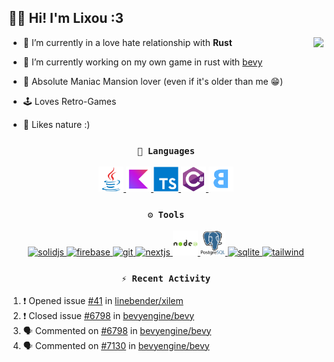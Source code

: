 ## 🙋‍♂️ Hi! I'm Lixou :3
<img align="right" src="https://github-readme-stats.vercel.app/api?username=DasLixou&show_icons=true&theme=swift&count_private=true">

- 🌱 I’m currently in a love hate relationship with **Rust**

- 🔭 I’m currently working on my own game in rust with [bevy](https://github.com/bevyengine/bevy)

- 🏡 Absolute Maniac Mansion lover (even if it's older than me 😁)

- 🕹️ Loves Retro-Games

- 🌴 Likes nature :)

<h3 align="center"><code>🚀 Languages</code></h3>

<p align="center">
<a href="https://www.java.com" target="_blank" rel="noreferrer"> <img src="https://raw.githubusercontent.com/devicons/devicon/master/icons/java/java-original.svg" alt="java" width="40" height="40"/> </a>
<a href="https://kotlinlang.org/" target="_blank" rel="noreferrer"> <img src="https://raw.githubusercontent.com/devicons/devicon/master/icons/kotlin/kotlin-original.svg" alt="kotlin" width="40" height="40"/> </a>
<a href="https://www.typescriptlang.org/" target="_blank" rel="noreferrer"> <img src="https://raw.githubusercontent.com/devicons/devicon/master/icons/typescript/typescript-original.svg" alt="typescript" width="40" height="40"/> </a>
<a href="https://docs.microsoft.com/en-us/dotnet/csharp/" target="_blank" rel="noreferrer"> <img src="https://raw.githubusercontent.com/devicons/devicon/master/icons/csharp/csharp-original.svg" alt="csharp" width="40" height="40"/> </a>
<a href="https://www.backlang.org/" target="_blank" rel="noreferrer"> <img src="https://raw.githubusercontent.com/Backlang-Org/backlang-org.github.io/main/src/assets/logoNoShadow.svg" alt="backlang" width="40" height="40"/> </a>
</p>

<h3 align="center"><code>⚙️ Tools</code></h3>

<p align="center">
<a href="https://www.solidjs.com/" target="_blank" rel="noreferrer"> <img src="https://raw.githubusercontent.com/solidjs/solid-site/main/src/assets/logo.svg" alt="solidjs" width="40" height="40"/> </a>
<a href="https://firebase.google.com/" target="_blank" rel="noreferrer"> <img src="https://www.vectorlogo.zone/logos/firebase/firebase-icon.svg" alt="firebase" width="40" height="40"/> </a>
<a href="https://git-scm.com/" target="_blank" rel="noreferrer"> <img src="https://www.vectorlogo.zone/logos/git-scm/git-scm-icon.svg" alt="git" width="40" height="40"/> </a>
<a href="https://nextjs.org/" target="_blank" rel="noreferrer"> <img src="https://cdn.worldvectorlogo.com/logos/nextjs-2.svg" alt="nextjs" width="40" height="40"/> </a>
<a href="https://nodejs.org" target="_blank" rel="noreferrer"> <img src="https://raw.githubusercontent.com/devicons/devicon/master/icons/nodejs/nodejs-original-wordmark.svg" alt="nodejs" width="40" height="40"/> </a>
<a href="https://www.postgresql.org" target="_blank" rel="noreferrer"> <img src="https://raw.githubusercontent.com/devicons/devicon/master/icons/postgresql/postgresql-original-wordmark.svg" alt="postgresql" width="40" height="40"/> </a>
<a href="https://www.sqlite.org/" target="_blank" rel="noreferrer"> <img src="https://www.vectorlogo.zone/logos/sqlite/sqlite-icon.svg" alt="sqlite" width="40" height="40"/> </a>
<a href="https://tailwindcss.com/" target="_blank" rel="noreferrer"> <img src="https://www.vectorlogo.zone/logos/tailwindcss/tailwindcss-icon.svg" alt="tailwind" width="40" height="40"/> </a>
</p>

<h3 align="center"><code>⚡ Recent Activity</code></h3>

<!--START_SECTION:activity-->
1. ❗️ Opened issue [#41](https://github.com/linebender/xilem/issues/41) in [linebender/xilem](https://github.com/linebender/xilem)
2. ❗️ Closed issue [#6798](https://github.com/bevyengine/bevy/issues/6798) in [bevyengine/bevy](https://github.com/bevyengine/bevy)
3. 🗣 Commented on [#6798](https://github.com/bevyengine/bevy/issues/6798) in [bevyengine/bevy](https://github.com/bevyengine/bevy)
4. 🗣 Commented on [#7130](https://github.com/bevyengine/bevy/issues/7130) in [bevyengine/bevy](https://github.com/bevyengine/bevy)
<!--END_SECTION:activity-->
